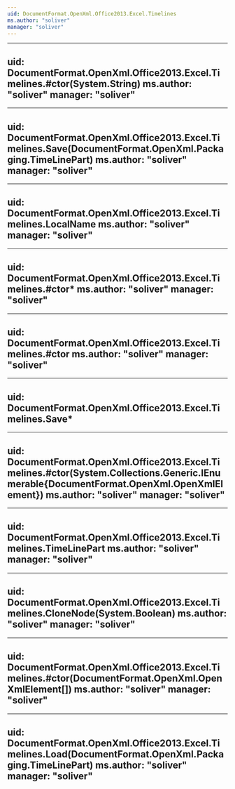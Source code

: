 ```yaml
---
uid: DocumentFormat.OpenXml.Office2013.Excel.Timelines
ms.author: "soliver"
manager: "soliver"
---
```


---
uid: DocumentFormat.OpenXml.Office2013.Excel.Timelines.#ctor(System.String)
ms.author: "soliver"
manager: "soliver"
---

---
uid: DocumentFormat.OpenXml.Office2013.Excel.Timelines.Save(DocumentFormat.OpenXml.Packaging.TimeLinePart)
ms.author: "soliver"
manager: "soliver"
---

---
uid: DocumentFormat.OpenXml.Office2013.Excel.Timelines.LocalName
ms.author: "soliver"
manager: "soliver"
---

---
uid: DocumentFormat.OpenXml.Office2013.Excel.Timelines.#ctor*
ms.author: "soliver"
manager: "soliver"
---

---
uid: DocumentFormat.OpenXml.Office2013.Excel.Timelines.#ctor
ms.author: "soliver"
manager: "soliver"
---

---
uid: DocumentFormat.OpenXml.Office2013.Excel.Timelines.Save*
---

---
uid: DocumentFormat.OpenXml.Office2013.Excel.Timelines.#ctor(System.Collections.Generic.IEnumerable{DocumentFormat.OpenXml.OpenXmlElement})
ms.author: "soliver"
manager: "soliver"
---

---
uid: DocumentFormat.OpenXml.Office2013.Excel.Timelines.TimeLinePart
ms.author: "soliver"
manager: "soliver"
---

---
uid: DocumentFormat.OpenXml.Office2013.Excel.Timelines.CloneNode(System.Boolean)
ms.author: "soliver"
manager: "soliver"
---

---
uid: DocumentFormat.OpenXml.Office2013.Excel.Timelines.#ctor(DocumentFormat.OpenXml.OpenXmlElement[])
ms.author: "soliver"
manager: "soliver"
---

---
uid: DocumentFormat.OpenXml.Office2013.Excel.Timelines.Load(DocumentFormat.OpenXml.Packaging.TimeLinePart)
ms.author: "soliver"
manager: "soliver"
---
